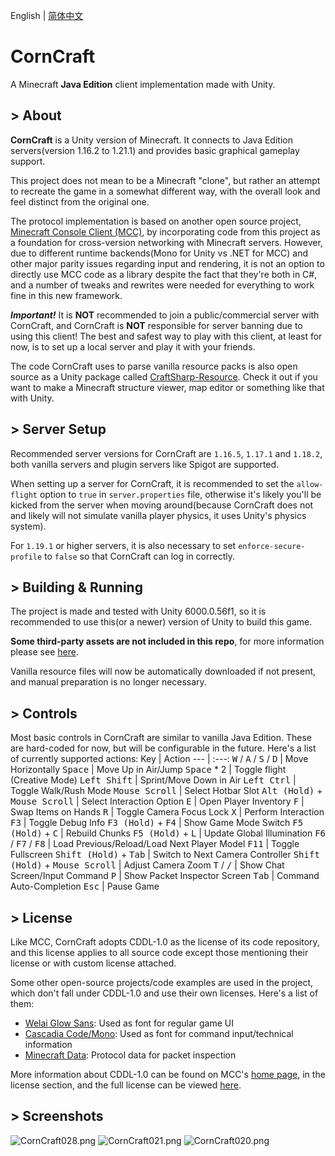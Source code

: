 English | [简体中文](README.zh-CN.md)

# CornCraft
A Minecraft **Java Edition** client implementation made with Unity.

## > About
**CornCraft** is a Unity version of Minecraft. It connects to Java Edition servers(version 1.16.2 to 1.21.1) and provides basic graphical gameplay support.

This project does not mean to be a Minecraft "clone", but rather an attempt to recreate the game in a somewhat different way, with the overall look and feel distinct from the original one.

The protocol implementation is based on another open source project, [Minecraft Console Client (MCC)](https://github.com/MCCTeam/Minecraft-Console-Client), by incorporating code from this project as a foundation for cross-version networking with Minecraft servers. However, due to different runtime backends(Mono for Unity vs .NET for MCC) and other major parity issues regarding input and rendering, it is not an option to directly use MCC code as a library despite the fact that they're both in C#, and a number of tweaks and rewrites were needed for everything to work fine in this new framework.

***Important!*** It is **NOT** recommended to join a public/commercial server with CornCraft, and CornCraft is **NOT** responsible for server banning due to using this client! The best and safest way to play with this client, at least for now, is to set up a local server and play it with your friends.

The code CornCraft uses to parse vanilla resource packs is also open source as a Unity package called [CraftSharp-Resource](https://github.com/DevBobcorn/CraftSharp-Resource). Check it out if you want to make a Minecraft structure viewer, map editor or something like that with Unity.

## > Server Setup
Recommended server versions for CornCraft are <code>1.16.5</code>, <code>1.17.1</code> and <code>1.18.2</code>, both vanilla servers and plugin servers like Spigot are supported.

When setting up a server for CornCraft, it is recommended to set the <code>allow-flight</code> option to <code>true</code> in <code>server.properties</code> file, otherwise it's likely you'll be kicked from the server when moving around(because CornCraft does not and likely will not simulate vanilla player physics, it uses Unity's physics system).

For <code>1.19.1</code> or higher servers, it is also necessary to set <code>enforce-secure-profile</code> to <code>false</code> so that CornCraft can log in correctly.

## > Building & Running
The project is made and tested with Unity 6000.0.56f1, so it is recommended to use this(or a newer) version of Unity to build this game.

**Some third-party assets are not included in this repo**, for more information please see [here](./Assets/Third%20Party%20Assets.md).

Vanilla resource files will now be automatically downloaded if not present, and manual preparation is no longer necessary.

## > Controls
Most basic controls in CornCraft are similar to vanilla Java Edition. These are hard-coded for now, but will be configurable in the future. Here's a list of currently supported actions:
Key                                                       | Action
---                                                       | :---:
<kbd>W</kbd> / <kbd>A</kbd> / <kbd>S</kbd> / <kbd>D</kbd> | Move Horizontally
<kbd>Space</kbd>                                          | Move Up in Air/Jump
<kbd>Space</kbd> * 2                                      | Toggle flight (Creative Mode)
<kbd>Left Shift</kbd>                                     | Sprint/Move Down in Air
<kbd>Left Ctrl</kbd>                                      | Toggle Walk/Rush Mode
<kbd>Mouse Scroll</kbd>                                   | Select Hotbar Slot
<kbd>Alt (Hold)</kbd> + <kbd>Mouse Scroll</kbd>           | Select Interaction Option
<kbd>E</kbd>                                              | Open Player Inventory
<kbd>F</kbd>                                              | Swap Items on Hands
<kbd>R</kbd>                                              | Toggle Camera Focus Lock
<kbd>X</kbd>                                              | Perform Interaction
<kbd>F3</kbd>                                             | Toggle Debug Info
<kbd>F3 (Hold)</kbd> + <kbd>F4</kbd>                      | Show Game Mode Switch
<kbd>F5 (Hold)</kbd> + <kbd>C</kbd>                              | Rebuild Chunks
<kbd>F5 (Hold)</kbd> + <kbd>L</kbd>                              | Update Global Illumination
<kbd>F6</kbd> / <kbd>F7</kbd> / <kbd>F8</kbd>             | Load Previous/Reload/Load Next Player Model
<kbd>F11</kbd>                                            | Toggle Fullscreen
<kbd>Shift (Hold)</kbd> + <kbd>Tab</kbd>                         | Switch to Next Camera Controller
<kbd>Shift (Hold)</kbd> + <kbd>Mouse Scroll</kbd>                | Adjust Camera Zoom
<kbd>T</kbd> / <kbd>/</kbd>                               | Show Chat Screen/Input Command
<kbd>P</kbd>                                              | Show Packet Inspector Screen
<kbd>Tab</kbd>                                            | Command Auto-Completion
<kbd>Esc</kbd>                                            | Pause Game

## > License
Like MCC, CornCraft adopts CDDL-1.0 as the license of its code repository, and this license applies to all source code except those mentioning their license or with custom license attached.

Some other open-source projects/code examples are used in the project, which don't fall under CDDL-1.0 and use their own licenses. Here's a list of them:
* [Welai Glow Sans](https://github.com/welai/glow-sans): Used as font for regular game UI
* [Cascadia Code/Mono](https://github.com/microsoft/cascadia-code): Used as font for command input/technical information
* [Minecraft Data](https://github.com/PrismarineJS/minecraft-data): Protocol data for packet inspection

More information about CDDL-1.0 can be found on MCC's [home page](https://github.com/MCCTeam/Minecraft-Console-Client), in the license section, and the full license can be viewed [here](./LICENSE.md).

## > Screenshots
![CornCraft028.png](https://s2.loli.net/2025/06/04/hHWmExPiLkJs1a9.png)
![CornCraft021.png](https://s2.loli.net/2024/10/28/kas4ZD8cgrfb6xn.png)
![CornCraft020.png](https://s2.loli.net/2024/10/28/xFVCbJNwH6qAZ2E.png)